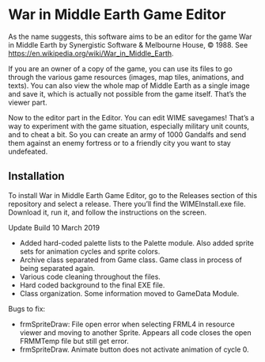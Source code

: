 # War in Middle Earth Game Editor

As the name suggests, this software aims to be an editor for the game War in Middle Earth 
by Synergistic Software & Melbourne House, © 1988. See https://en.wikipedia.org/wiki/War_in_Middle_Earth.

If you are an owner of a copy of the game, you can use its files to go through the various game resources 
(images, map tiles, animations, and texts). You can also view the whole map of Middle Earth as a single image and save it, 
which is actually not possible from the game itself. That’s the viewer part.

Now to the editor part in the Editor. You can edit WIME savegames! 
That’s a way to experiment with the game situation, especially military unit counts, and to cheat a bit.
So you can create an army of 1000 Gandalfs and send them against an enemy fortress 
or to a friendly city you want to stay undefeated.

## Installation

To install War in Middle Earth Game Editor, go to the Releases section of this repository and select a release. There you’ll find the WIMEInstall.exe file. Download it, run it, and follow the instructions on the screen.

Update Build 10 March 2019

- Added hard-coded palette lists to the Palette module.  Also added sprite sets for animation cycles and sprite colors. 
- Archive class separated from Game class.  Game class in process of being separated again.
- Various code cleaning throughout the files.
- Hard coded background to the final EXE file.
- Class organization.  Some information moved to GameData Module.

Bugs to fix:
- frmSpriteDraw:  File open error when selecting FRML4 in resource viewer and moving to another Sprite.  Appears all code closes the open FRMMTemp file but still get error.
- frmSpriteDraw.  Animate button does not activate animation of cycle 0.

